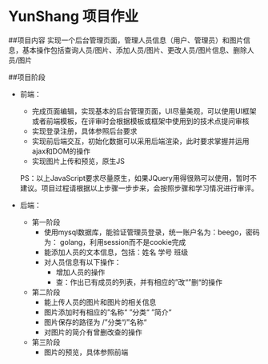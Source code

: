 # YunShang 项目作业
##项目内容
实现一个后台管理页面，管理人员信息（用户、管理员）和图片信息，基本操作包括查询人员/图片、添加人员/图片、更改人员/图片信息、删除人员/图片

##项目阶段
* 前端：
	- 完成页面编辑，实现基本的后台管理页面，UI尽量美观，可以使用UI框架或者前端模板，在评审时会根据模板或框架中使用到的技术点提问审核
	- 实现登录注册，具体参照后台要求
	- 实现前后端交互，初始化数据可以采用后端渲染，此时要求掌握并运用ajax和DOM的操作
	- 实现图片上传和预览，原生JS

  PS：以上JavaScript要求尽量原生，如果JQuery用得很熟可以使用，暂时不建议。项目过程请根据以上步骤一步步来，会按照步骤和学习情况进行审评。
  
* 后端：
	- 第一阶段
		+ 使用mysql数据库，能验证管理员登录，统一账户名为：beego，密码为： golang，利用session而不是cookie完成
		+ 能添加人员的文本信息，包括：姓名 学号 班级
		+ 对人员信息有以下操作：
			+ 增加人员的操作
			+ 查：作出已有成员的列表，并有相应的”改“”删“的操作
	- 第二阶段 
		+ 能上传人员的图片和图片的相关信息
	    + 图片添加时有相应的”名称“ ”分类“  ”简介“
	    + 图片保存的路径为 /”分类“/”名称“
	    + 对图片的简介有曾删改查的操作 
	- 第三阶段
		+ 图片的预览，具体参照前端
